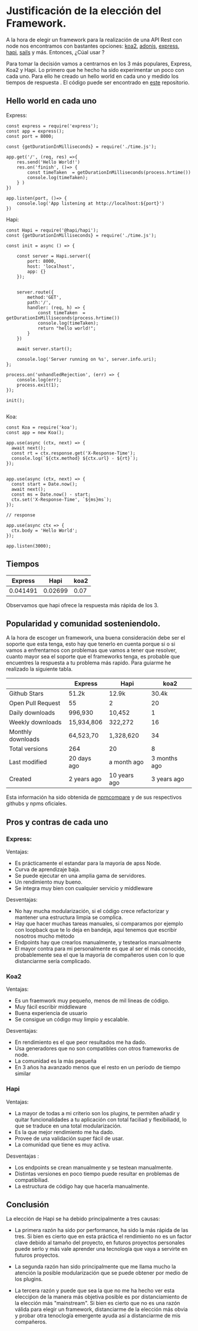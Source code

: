 # Justificación de la elección del Framework.

A la hora de elegir un framework para la realización de una API Rest con node nos encontramos con bastantes opciones: [koa2](https://koajs.com/), [adonis](https://adonisjs.com/), [express](https://expressjs.com/es/), [hapi](https://hapi.dev/), [sails](https://sailsjs.com/) y más. Entonces, ¿Cúal usar ? 


Para tomar la decisión vamos a centrarnos en los 3 más populares, Express, Koa2 y Hapi. Lo primero que he hecho ha sido experimentar un poco con cada uno. Para ello he creado un hello world en cada uno y medido los tiempos de respuesta . El código puede ser encontrado en  [este](https://github.com/antOnioOnio/testFramework) repositorio. 

## Hello world en cada uno

Express:
~~~
const express = require('express');
const app = express();
const port = 8000;

const {getDurationInMilliseconds} = require('./time.js');

app.get('/', (req, res) =>{
    res.send('Hello World!')
    res.on('finish', ()=> {
        const timeTaken  = getDurationInMilliseconds(process.hrtime())
        console.log(timeTaken); 
    } )
})

app.listen(port, ()=> {
    console.log('App listening at http://localhost:${port}')
})
~~~

Hapi:
~~~
const Hapi = require('@hapi/hapi');
const {getDurationInMilliseconds} = require('./time.js');

const init = async () => {

    const server = Hapi.server({
        port: 8000,
        host: 'localhost',
        app: {}
    });


    server.route({
        method:'GET', 
        path:'/',
        handler: (req, h) => {
            const timeTaken  = getDurationInMilliseconds(process.hrtime())
            console.log(timeTaken);
            return "hello world!";
        }
    })

    await server.start();

    console.log('Server running on %s', server.info.uri);
};

process.on('unhandledRejection', (err) => {
    console.log(err);
    process.exit(1);
});

init();


~~~

Koa:

~~~
const Koa = require('koa');
const app = new Koa();

app.use(async (ctx, next) => {
  await next();
  const rt = ctx.response.get('X-Response-Time');
  console.log(`${ctx.method} ${ctx.url} - ${rt}`);
});


app.use(async (ctx, next) => {
  const start = Date.now();
  await next();
  const ms = Date.now() - start;
  ctx.set('X-Response-Time', `${ms}ms`);
});

// response

app.use(async ctx => {
  ctx.body = 'Hello World';
});

app.listen(3000);

~~~
## Tiempos

| Express | Hapi | koa2 |
|--------|--------|---------|
| 0.041491|0.02699 |0.07 |

Observamos que hapi ofrece la respuesta más rápida de los 3. 

## Popularidad y comunidad sosteniendolo.

A la hora de escoger un framework, una buena consideración debe ser el soporte que esta tenga, esto hay que tenerlo en cuenta porque si o si vamos a enfrentarnos con problemas que vamos a tener que resolver, cuanto mayor sea el soporte que el frameworks tenga, es probable que encuentres la respuesta a tu problema más rapido. Para guiarme he realizado la siguiente tabla.

| | Express | Hapi | koa2 |
|--------|--------|--------|---------|
| Github Stars|51.2k|12.9k| 30.4k |
| Open Pull Request|55| 2 | 20|
| Daily downloads| 996,930 |  10,452 | 1 |
| Weekly downloads| 15,934,806	|  322,272	 | 16 |
| Monthly downloads|  64,523,70  | 1,328,620	  | 34 |
| Total versions| 264  | 20  | 8 |
| Last modified|  20 days ago  | a month ago  | 3 months ago |
| Created |  	2 years ago   | 10 years ago  | 3 years ago  |

Esta información ha sido obtenida de [npmcompare](https://npmcompare.com/) y de sus respectivos githubs y npms oficiales.


## Pros y contras de cada uno

### Express:
Ventajas:
* Es prácticamente el estandar para la mayoría de apss Node.
* Curva de aprendizaje baja.
* Se puede ejecutar en una amplia gama de servidores.
* Un rendimiento muy bueno.
* Se integra muy bien con cualquier servicio y middleware

Desventajas:
* No hay mucha modularización, si el código crece refactorizar y mantener una estructura limpia se complica.
* Hay que hacer muchas tareas manuales, si comparamos por ejemplo con loopback que te lo deja en bandeja, aquí tenemos que escribir nosotros mucho método
* Endpoints hay que crearlos manualmente, y testearlos manualmente
* El mayor contra para mi personalmente es que al ser el más conocido, probablemente sea el que la mayoría de compañeros usen con lo que distanciarme sería complicado.

### Koa2

Ventajas:
* Es un fraemwork muy pequeño, menos de mil lineas de código.
* Muy fácil escribir middleware
* Buena experiencia de usuario
* Se consigue un código muy limpio y escalable.

Desventajas:
* En rendimiento es el que peor resultados me ha dado.
* Usa generadores que no son compatibles con otros frameworks de node.
* La comunidad es la más pequeña
* En 3 años ha avanzado menos que el resto en un período de tiempo similar

### Hapi

Ventajas:
* La mayor de todas a mi criterio son los plugins, te permiten añadir y quitar funcionalidades a tu aplicación con total faciliad y flexibiliadd, lo que se traduce en una total modularización.
* Es la que mejor rendimiento me ha dado.
* Provee de una validación super fácil de usar.
* La comunidad que tiene es muy activa.

 Desventajas :
 * Los endpoints se crean manualmente y se testean manualmente.
 * Distintas versiones en poco tiempo puede resultar en problemas de compatibiliad.
 * La estructura de código hay que hacerla manualmente.


 ## Conclusión

 La elección de Hapi se ha debido principalmente a tres causas:
 * La primera razón ha sido por performance, ha sido la más rápida de las tres. Si bien es cierto que en esta práctica el rendimiento no es un factor clave debido al tamaño del proyecto, en futuros proyectos personales puede serlo y más vale aprender una tecnología que vaya a servirte en futuros proyectos. 

 * La segunda razón han sido principalmente que me llama mucho la atención la posible modularización que se puede obtener por medio de los plugins. 

 * La tercera razón y puede que sea la que no me ha hecho ver esta elecciṕon de la manera más objetiva posible es por distanciamiento de la elección más "mainstream". Si bien es cierto que no es una razón válida para elegir un framework, distanciarme de la elección más obvia y probar otra tenoclogía emergente ayuda así a distanciarme de mis compañeros.